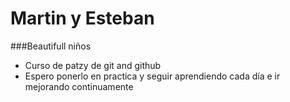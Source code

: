 # Martin y Esteban
###Beautifull niños 

- Curso de patzy de git and github
- Espero ponerlo en practica y seguir aprendiendo cada día e ir mejorando continuamente 

